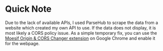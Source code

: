 # Quick Note

Due to the lack of available APIs, I used ParseHub to scrape the data from a website which created my own API to use. If the data does not display, it is most likely a CORS policy issue. As a simple temporary fix, you can use the [Moesif Origin & CORS Changer extension](https://chrome.google.com/webstore/detail/moesif-origin-cors-change/digfbfaphojjndkpccljibejjbppifbc?hl=en-US) on Google Chrome and enable it for the webpage.